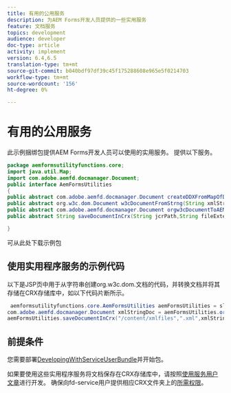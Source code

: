 ```yaml
---
title: 有用的公用服务
description: 为AEM Forms开发人员提供的一些实用服务
feature: 文档服务
topics: development
audience: developer
doc-type: article
activity: implement
version: 6.4,6.5
translation-type: tm+mt
source-git-commit: b040bdf97df39c45f175288608e965e5f0214703
workflow-type: tm+mt
source-wordcount: '156'
ht-degree: 0%

---
```



# 有用的公用服务

此示例捆绑包提供AEM Forms开发人员可以使用的实用服务。 提供以下服务。


```java
package aemformsutilityfunctions.core;
import java.util.Map;
import com.adobe.aemfd.docmanager.Document;
public interface AemFormsUtilities
{
public abstract com.adobe.aemfd.docmanager.Document createDDXFromMapOfDocuments(Map<String, com.adobe.aemfd.docmanager.Document> paramMap);
public abstract org.w3c.dom.Document w3cDocumentFromStrng(String xmlString);
public abstract com.adobe.aemfd.docmanager.Document orgw3cDocumentToAEMFDDocument(org.w3c.dom.Document xmlDocument);
public abstract String saveDocumentInCrx(String jcrPath,String fileExtension, Document documentToSave);

}
```

可从此处下载示例包[](assets/aemformsutilityfunctions.aemformsutilityfunctions.core-1.0-SNAPSHOT.jar)

## 使用实用程序服务的示例代码

以下是JSP页中用于从字符串创建org.w3c.dom.文档的代码，并转换文档并将其存储在CRX存储库中，如以下代码片断所示。

```java
 aemformsutilityfunctions.core.AemFormsUtilities aemFormsUtilities = sling.getService(aemformsutilityfunctions.core.AemFormsUtilities.class);
com.adobe.aemfd.docmanager.Document xmlStringDoc = aemFormsUtilities.orgw3cDocumentToAEMFDDocument(aemFormsUtilities.w3cDocumentFromStrng("<data><fname>Girish</fname></data>"));
aemFormsUtilities.saveDocumentInCrx("/content/xmlfiles",".xml",xmlStringDoc);
```

## 前提条件


您需要部署[DevelopingWithServiceUserBundle](https://experienceleague.adobe.com/docs/experience-manager-learn/assets/DevelopingWithServiceUser.jar)并开始包。


如果要使用这些实用程序服务将文档保存在CRX存储库中，请按照[使用服务用户文章](https://experienceleague.adobe.com/docs/experience-manager-learn/forms/adaptive-forms/service-user-tutorial-develop.html?lang=en#adaptive-forms)进行开发。 确保向fd-service用户提供相应CRX文件夹上的[所需权限](http://localhost:4502/useradmin)。

